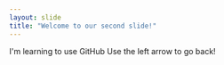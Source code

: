 ```yaml
---
layout: slide
title: "Welcome to our second slide!"
---
```

I'm learning to use GitHub
Use the left arrow to go back!
